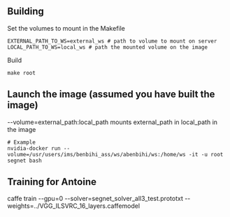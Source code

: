 ## Building

Set the volumes to mount in the Makefile
    
    EXTERNAL_PATH_TO_WS=external_ws # path to volume to mount on server
    LOCAL_PATH_TO_WS=local_ws # path the mounted volume on the image

Build
    
    make root
    
## Launch the image (assumed you have built the image)
--volume=external_path:local_path mounts external_path in local_path in the image
    
    # Example 
    nvidia-docker run --volume=/usr/users/ims/benbihi_ass/ws/abenbihi/ws:/home/ws -it -u root segnet bash

## Training for Antoine

caffe train --gpu=0 --solver=segnet_solver_all3_test.prototxt --weights=../VGG_ILSVRC_16_layers.caffemodel
